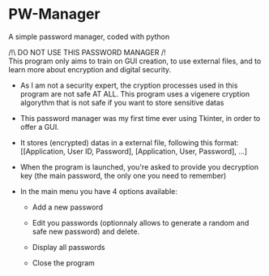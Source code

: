 # PW-Manager
A simple password manager, coded with python

/!\ DO NOT USE THIS PASSWORD MANAGER /!\
This program only aims to train on GUI creation, to use external files, and to learn more about encryption and digital security. 

- As I am not a security expert, the cryption processes used in this program are not safe AT ALL.
  This program uses a vigenere cryption algorythm that is not safe if you want to store sensitive datas 
 
- This password manager was my first time ever using Tkinter, in order to offer a GUI.

- It stores (encrypted) datas in a external file, following this format: [[Application, User ID, Password], [Application, User, Password], ...]

- When the program is launched, you're asked to provide you decryption key (the main password, the only one you need to remember)

- In the main menu you have 4 options available:
    
    - Add a new password
    
    - Edit you passwords (optionnaly allows to generate a random and safe new password) and delete.
    
    - Display all passwords
    
    - Close the program
    
    
